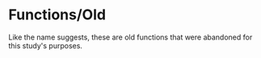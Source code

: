 # Functions/Old

Like the name suggests, these are old functions that were abandoned for this study's purposes.
